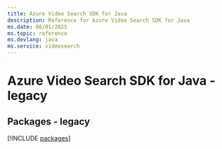 ```yaml
---
title: Azure Video Search SDK for Java
description: Reference for Azure Video Search SDK for Java
ms.date: 08/01/2025
ms.topic: reference
ms.devlang: java
ms.service: videosearch
---
```

# Azure Video Search SDK for Java - legacy
## Packages - legacy
[!INCLUDE [packages](video-search-index.md)]
